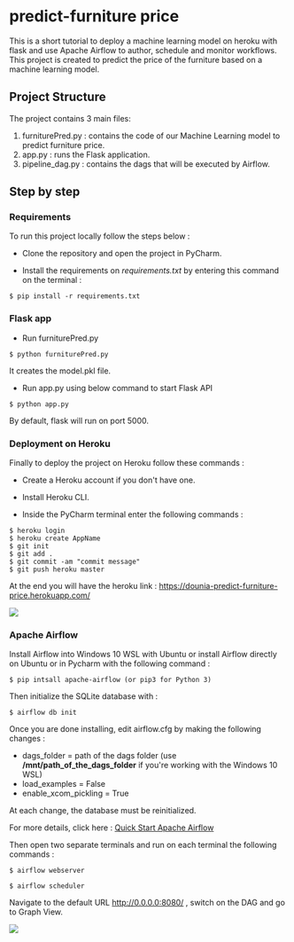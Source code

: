 # predict-furniture price
This is a short tutorial to deploy a machine learning model on heroku with flask and use Apache Airflow to author, schedule and monitor workflows.
This project is created to predict the price of the furniture based on a machine learning model.

## Project Structure
The project contains 3 main files:
1. furniturePred.py : contains the code of our Machine Learning model to predict furniture price.
2. app.py : runs the Flask application.
3. pipeline_dag.py : contains the dags that will be executed by Airflow.

## Step by step
### Requirements
To run this project locally follow the steps below :

* Clone the repository and open the project in PyCharm.

* Install the requirements on *requirements.txt* by entering this command on the terminal :
```
$ pip install -r requirements.txt
```
### Flask app
* Run furniturePred.py
```
$ python furniturePred.py
```
It creates the model.pkl file.

* Run app.py using below command to start Flask API
```
$ python app.py
```
By default, flask will run on port 5000.

### Deployment on Heroku

Finally to deploy the project on Heroku follow these commands :

* Create a Heroku account if you don't have one.

* Install Heroku CLI.

* Inside the PyCharm terminal enter the following commands :
```
$ heroku login 
$ heroku create AppName
$ git init 
$ git add .
$ git commit -am "commit message"
$ git push heroku master
```
At the end you will have the heroku link : https://dounia-predict-furniture-price.herokuapp.com/

![](https://github.com/DouniaBtb/predict-furniture-price/blob/main/heroku-app-prediction.PNG)

### Apache Airflow

Install Airflow into Windows 10 WSL with Ubuntu or install Airflow directly on Ubuntu or in Pycharm with the following command :
```
$ pip intsall apache-airflow (or pip3 for Python 3)
```

Then initialize the SQLite database with :
```
$ airflow db init
```

Once you are done installing, edit airflow.cfg by making the following changes :

* dags_folder = path of the dags folder (use **/mnt/path_of_the_dags_folder** if you're working with the Windows 10 WSL)
* load_examples = False
* enable_xcom_pickling = True

At each change, the database must be reinitialized.


For more details, click here : [Quick Start Apache Airflow](https://airflow.apache.org/docs/apache-airflow/1.10.11/start.html)


Then open two separate terminals and run on each terminal the following commands :
```
$ airflow webserver 
```
```
$ airflow scheduler
```

Navigate to the default URL http://0.0.0.0:8080/ , switch on the DAG and go to Graph View.


![](https://github.com/DouniaBtb/predict-furniture-price/blob/main/airflow-dag.png)




